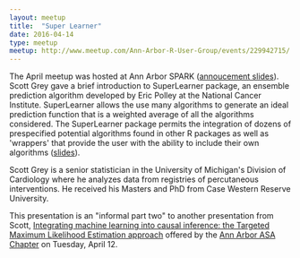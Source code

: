 ```yaml
---
layout: meetup
title:  "Super Learner"
date: 2016-04-14
type: meetup
meetup: http://www.meetup.com/Ann-Arbor-R-User-Group/events/229942715/
---
```


The April meetup was hosted at Ann Arbor SPARK ([annoucement slides](https://cdn.rawgit.com/AnnArborRUserGroup/Presentations/master/2016-04/announcements/announcements.html)). Scott Grey gave a brief introduction to SuperLearner package, an ensemble prediction algorithm developed by Eric Polley at the National Cancer Institute. SuperLearner allows the use many algorithms to generate an ideal prediction function that is a weighted average of all the algorithms considered. The SuperLearner package permits the integration of dozens of prespecified potential algorithms found in other R packages as well as 'wrappers' that provide the user with the ability to include their own algorithms ([slides](https://cdn.rawgit.com/AnnArborRUserGroup/Presentations/master/2016-04/Super-Learner-Presentation/Superlearner.html)).

Scott Grey is a senior statistician in the University of Michigan's Division of Cardiology where he analyzes data from registries of percutaneous interventions. He received his Masters and PhD from Case Western Reserve University.

This presentation is an "informal part two" to another presentation from Scott, [Integrating machine learning into causal inference: the Targeted Maximum Likelihood Estimation approach](https://cdn.rawgit.com/AnnArborRUserGroup/Presentations/master/2016-04/Super-Learner-Presentation/TMLE.html) offered by the [Ann Arbor ASA Chapter](http://www.meetup.com/Ann-Arbor-Chapter-of-the-American-Statistical-Association/events/227254819/) on Tuesday, April 12.

